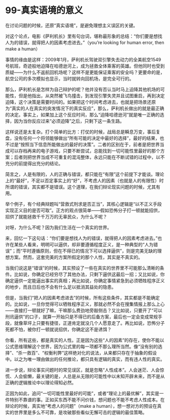 # 99-真实语境的意义

在讨论问题的时候，还原“真实语境”，是避免理想主义误区的关键。

对这个论点，电影《萨利机长》里有句台词，堪称最形象的总结：“你们要是想找人为的错误，就得把人的因素考虑进去。”（you’re looking for human error, then make a human）

事情的缘由是这样：2009年1月，萨利机长驾驶双引擎失去动力的全美航空1549号航班，奇迹般地迫降在哈德逊河上，成为拯救全体乘客的英雄。但他同时也受到质疑——为什么不返航回机场呢？这样不是更能保证乘客的安全吗？更要命的是，航空公司的多次模拟也显示，当时就转向回机场，是完全可行的。

那么，萨利机长是怎样为自己辩护的呢？他并没有否认当时马上迫降其他机场的可能性，但是他指出，从突然被飞鸟撞击，到发现引擎失灵并且试图重启，再到决定迫降，这个决策是需要时间的。如果把这个时间考虑进去，也就是把场景还原为“真实的人在真实的突发情况下的真实反应”，那么，萨利机长做出的就是最正确的决定。事实上，如果加上这个反应时间，那么“迫降哈德逊河”就是唯一正确的选择，因为当你反应过来“必须迫降”之后，只剩下这一条生路。

这样说还是太复杂。打个简单的比方：打仗的时候，战局总是瞬息万变，事后复盘，没有任何一个将领能够做出“所有可能的决定中最好的选择”，最好的结果，也不过是“按照当下信息所能做出的最好的决策”。二者的区别在于，前者是把世界当成可以存档再来的电子游戏，只要不断尝试，总能找到一切可能性里最好的那个方案；后者则把世界当成不可重复的混沌整体，永远只能在不断试错的过程中，以不充分的前提得出充分的结论。

简言之，人是有限的，人的正确与错误，都只能在“有限”这个前提下才能谈。理论上的“最好”，不足以否定事实上的“好”，不考虑人的因素（也就是人的有限性）时所谓的错误，其实都不是错误。这个道理，在我们辩论现实问题的时候，尤其有用。

举个例子，有个经典辩题叫“营救式刑求是否正当”，其核心逻辑是“以不正义手段实现正义目的是否可取”。正方的观点很简单——假如恐怖分子打一顿就能招供，招供了就能拯救千千万万的无辜民众，为什么不呢？

对呀，为什么不呢？因为我们生活在一个真实的世界。

来，回忆一下这句话：“你们要是想找人为的错误，就得把人的因素考虑进去。”也许在某些人看来，明明可以逼供，却非要遵循程度正义，是一种典型的“人为错误”；而“平时遵循原则，但在不得已的情况下可以选择逼供”，则是完美无缺的理想方案。然而，这套完美的方案所假定的那个人性，其实是不真实的。

当我们说这是“错误”的时候，其实预设了一些在真实的世界里不可能那么清晰的条件。比如说，你确定已经穷尽了其他办法，只剩下逼供这最后一招；又比如说，你确定逼供一定能逼出事实的真相；再比如说，你确定事情紧急到必须牺牲程序正义的地步，而且日后也不会有什么足以抵消其益处的隐患。

但是，当我们“把人的因素考虑进去”的时候，所有这些条件，其实都是不能确定的。比如说，一旦你觉得可以牺牲程序正义，那就必然不会在搜集情报上那么上心——直接打一顿就好了嘛，干嘛那么费劲地旁敲侧击？又比如说，只要开了“可以刑讯逼供”的口子，就算一开始只是不得已的后备方案，最后也一定会变成常规手段，就像草坪上只要有捷径，正道肯定就没几个人愿意走了。再比如说，恐怖分子死都不怕，被你打一顿就说招供，你确定这不是诱饵？

你看，所有这些，都是真实的人性。正是因为这些“人的因素”的存在，使你不能以公式思维理解这个世界，因为公式里的每一项都不那么理所当然。像“没有别的选择”、“杀一救百”、“权衡利弊”这样绝对化的说法，从来都只存在于抽象的假设中。以之为唯一理由做出的任何推论，都只具有逻辑的真实，而有违人性的真实。

进一步说，辩论事实问题时的常见误区，就是忽略“人性成本”。人会迷茫、人会惊慌、人会偷懒，最关键的是，人总是从无限的可能性中以未知开辟未来，而不是从正确的逻辑推论中以理论得知必然。

正因为如此，追问“一切可能性里最好的可能”，或者“理论上的最优解”，其实是一件特别不靠谱的事。正如买东西不能不问价钱，想问题也不能不考虑人性成本。在辩论的时候，真实地“考虑人的问题”（make a human），想一想对方的预设在真实的世界里是多么不可靠，是攻破那些看似无懈可击的逻辑的最佳策略。